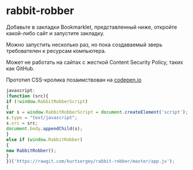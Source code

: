 # rabbit-robber

Добавьте в закладки Bookmarklet, представленный ниже, откройте какой-либо сайт и запустите закладку.

Можно запустить несколько раз, но пока создаваемый зверь требователен к ресурсам компьютера.

Может не работать на сайтах с жесткой Content Security Policy, таких как GitHub.

Прототип CSS-кролика позаимствован на [codepen.io](http://codepen.io/katydecorah/pen/uIEFy)


```javascript
javascript: 
(function (src){
if (!window.RabbitRobberScript)
{
var s = window.RabbitRobberScript = document.createElement('script'); 
s.type = "text/javascript"; 
s.src = src; 
document.body.appendChild(s);
}
else if (window.RabbitRobber)
{
new RabbitRobber();
}
})('https://rawgit.com/kurtsergey/rabbit-robber/master/app.js');
```

